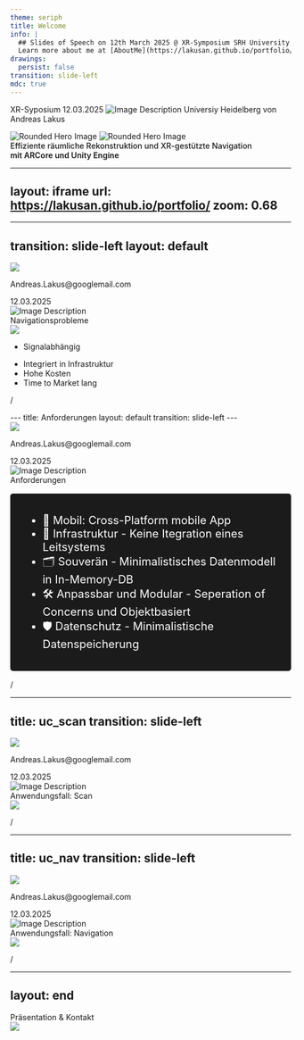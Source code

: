 ```yaml
---
theme: seriph
title: Welcome 
info: |
  ## Slides of Speech on 12th March 2025 @ XR-Symposium SRH University Heidelberg
  Learn more about me at [AboutMe](https://lakusan.github.io/portfolio/)
drawings:
  persist: false
transition: slide-left
mdc: true
---
```


<!-- Hero -->
<div class="items-center relative top-[-40px]">
  <p>
    XR-Syposium 12.03.2025 
    <img src="/SRH_Logo_sRGB_Orange_150dpi.png" alt="Image Description" class="inline w-6 h-5 pb-1">
    Universiy Heidelberg von Andreas Lakus
  </p>
</div>
<img src="/hero.png" alt="Rounded Hero Image" class="rounded-full w-48 h-48 shadow-lg bg-slate-800 border-5 border-amber-400 shadow-4xl relative top-[+50px]">
<img src="/map.png" alt="Rounded Hero Image" class="w-200 h-120 relative bottom-[200px] left-[60px]">
<div class="mb-4 absolute bottom-4 left-12">
  <span class="text-3xl text-primary-lighter text-opacity-80 text-left" style="font-weight:500;">
    Effiziente räumliche Rekonstruktion und XR-gestützte Navigation
  </span>
  <div class="text-6xl text-white text-opacity-80 text-left" style="font-weight:600;">
    mit ARCore und Unity Engine
  </div>
  </div>

<!--
The last comment block of each slide will be treated as slide notes. It will be visible and editable in Presenter Mode along with the slide. [Read more in the docs](https://sli.dev/guide/syntax.html#notes)
-->

---
layout: iframe
url: https://lakusan.github.io/portfolio/
zoom: 0.68
---

---
transition: slide-left
layout: default
---

<!-- HEADER -->
<div class="grid grid-cols-3 w-full h-10 relative top-[-40px]">
  <div class="flex items-center">
      <img src="/hero.png" class="h5 mr-1"/>
    <p class="text-xs text-neutral-400">
      Andreas.Lakus@googlemail.com
    </p>
  </div>
  <div class="text-center text-xs text-neutral-400 col-start-2 row-start-1 h-full flex items-center justify-center">
    12.03.2025
  </div>
  <div  class="flex justify-end items-center">
  <img src="/SRH_Logo_sRGB_Orange_150dpi.png" alt="Image Description" class="h-5">
  </div> 
</div>
<!-- HEADER END  -->

<!-- CONTENT -->
<div class="text-amber-400 text-4xl mb-1">
Navigationsprobleme
</div>

<img src="/comparison_gps_indoor.png"/>

  <div class="h-20" grid="~ cols-2 gap-2" m="t-2">
  <div class="text-2xl">
    <ul>
      <li>Signalabhängig</li>
    </ul>
  </div>
  <div class="text-2xl">
    <ul>
      <li>Integriert in Infrastruktur</li>
      <li>Hohe Kosten</li>
      <li>Time to Market lang</li>
    </ul>
  </div>
</div>


<!-- FOOTER -->
<div class="w-full h-5 relative bottom-[-30px] flex justify-end">
  
  <SlideCurrentNo/>/<SlidesTotal class="text-neutral-400"/>
</div>
---
title: Anforderungen
layout: default
transition: slide-left
---

<!-- HEADER -->
<div class="grid grid-cols-3 w-full h-10 relative top-[-40px]">
  <div class="flex items-center">
      <img src="/hero.png" class="h5 mr-1"/>
    <p class="text-xs text-neutral-400">
      Andreas.Lakus@googlemail.com
    </p>
  </div>
  <div class="text-center text-xs text-neutral-400 col-start-2 row-start-1 h-full flex items-center justify-center">
    12.03.2025
  </div>
  <div  class="flex justify-end items-center">

  <img src="/SRH_Logo_sRGB_Orange_150dpi.png" alt="Image Description" class="h-5">
  </div> 
</div>
<!-- HEADER END  -->

<div class="text-amber-400 text-4xl mb-1">
Anforderungen
</div>


<div class="flex h-380px w-850px quote-box">
<ul class="space-y-4 pt-5">
<li class="text-2xl">📲 Mobil: Cross-Platform mobile App </li>
<li class="text-2xl">👷 Infrastruktur - Keine Itegration eines Leitsystems</li>
<li class="text-2xl">🗂️ Souverän - Minimalistisches Datenmodell in In-Memory-DB</li>
<li class="text-2xl">🛠 Anpassbar und Modular - Seperation of Concerns und Objektbasiert</li>
<li class="text-2xl">🛡️ Datenschutz - Minimalistische Datenspeicherung</li>
</ul>
</div>

<style>
  .quote-box {
    background-color: #1B1B1B;
    color: white;
    font-size: 1.25rem;
    padding: 1rem 1.5rem;
    border-radius: 5px;
    box-shadow: 3px 3px 8px rgba(238, 223, 223, 0.1), inset 1px 1px 5px rgba(48, 47, 47, 0.3);
    text-align: start;
    margin: 1rem auto;
  }
</style>


<!-- FOOTER -->
<div class="w-full h-5 relative bottom-[10px] flex justify-end">
  
  <SlideCurrentNo/>/<SlidesTotal class="text-neutral-400"/>
</div>

<style>
h1 {
  background-color: #2B90B6;
  background-image: linear-gradient(45deg, #4EC5D4 10%, #146b8c 20%);
  background-size: 100%;
  -webkit-background-clip: text;
  -moz-background-clip: text;
  -webkit-text-fill-color: transparent;
  -moz-text-fill-color: transparent;
}
</style>

---
title: uc_scan
transition: slide-left
---

<!-- HEADER -->
<div class="grid grid-cols-3 w-full h-10 relative top-[-40px]">
  <div class="flex items-center">
      <img src="/hero.png" class="h5 mr-1"/>
    <p class="text-xs text-neutral-400">
      Andreas.Lakus@googlemail.com
    </p>
  </div>
  <div class="text-center text-xs text-neutral-400 col-start-2 row-start-1 h-full flex items-center justify-center">
    12.03.2025
  </div>
  <div  class="flex justify-end items-center">

  <img src="/SRH_Logo_sRGB_Orange_150dpi.png" alt="Image Description" class="h-5">
  </div> 
</div>
<!-- HEADER END  -->

<div class="text-amber-400 text-4xl mb-1">
  Anwendungsfall: Scan
</div>


<div class="flex h-380px w-850px items-center">
  <img src="/uc_scan.png"/>
</div>




<!-- FOOTER -->
<div class="w-full h-5 relative bottom-[10px] flex justify-end">
  
  <SlideCurrentNo/>/<SlidesTotal class="text-neutral-400"/>
</div>

<style>
h1 {
  background-color: #2B90B6;
  background-image: linear-gradient(45deg, #4EC5D4 10%, #146b8c 20%);
  background-size: 100%;
  -webkit-background-clip: text;
  -moz-background-clip: text;
  -webkit-text-fill-color: transparent;
  -moz-text-fill-color: transparent;
}
</style>

---
title: uc_nav
transition: slide-left
---

<!-- HEADER -->
<div class="grid grid-cols-3 w-full h-10 relative top-[-40px]">
  <div class="flex items-center">
      <img src="/hero.png" class="h5 mr-1"/>
    <p class="text-xs text-neutral-400">
      Andreas.Lakus@googlemail.com
    </p>
  </div>
  <div class="text-center text-xs text-neutral-400 col-start-2 row-start-1 h-full flex items-center justify-center">
    12.03.2025
  </div>
  <div  class="flex justify-end items-center">

  <img src="/SRH_Logo_sRGB_Orange_150dpi.png" alt="Image Description" class="h-5">
  </div> 
</div>
<!-- HEADER END  -->

<div class="text-amber-400 text-4xl mb-1">
  Anwendungsfall: Navigation
</div>


<div class="flex h-380px w-850px items-center">
  <img src="/uc_nav.png"/>
</div>



<!-- FOOTER -->
<div class="w-full h-5 relative bottom-[10px] flex justify-end">
  
  <SlideCurrentNo/>/<SlidesTotal class="text-neutral-400"/>
</div>

---
layout: end
---

<div class="text-amber-400 text-4xl mb-10">
  Präsentation & Kontakt
</div>

<div class="flex h-380px w-850px items-center justify-center">
  <img src="/qr_code.png" class="border-4 border-amber-400 shadow-[0px_0px_10px_rgba(251,191,36,0.8)] max-h-full max-w-full object-contain"/>
  </div>


<div class="w-full h-5 relative bottom-[10px] flex justify-center">
  <PoweredBySlidev mt-10 />
</div>
